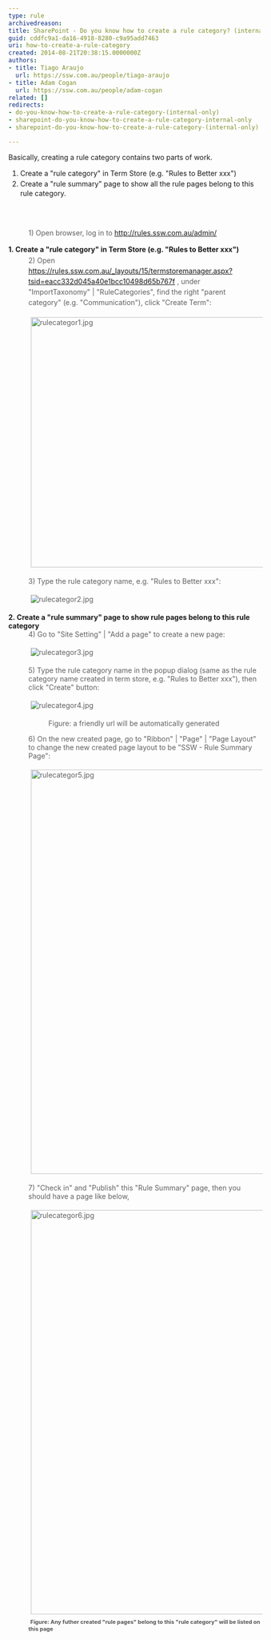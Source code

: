 ```yaml
---
type: rule
archivedreason: 
title: SharePoint - Do you know how to create a rule category? (internal only)
guid: cddfc9a1-da16-4918-8280-c9a95add7463
uri: how-to-create-a-rule-category
created: 2014-08-21T20:38:15.0000000Z
authors:
- title: Tiago Araujo
  url: https://ssw.com.au/people/tiago-araujo
- title: Adam Cogan
  url: https://ssw.com.au/people/adam-cogan
related: []
redirects:
- do-you-know-how-to-create-a-rule-category-(internal-only)
- sharepoint-do-you-know-how-to-create-a-rule-category-internal-only
- sharepoint-do-you-know-how-to-create-a-rule-category-(internal-only)

---
```



<p>​Basically, creating a rule category contains two parts of work.</p><ol><li><span style="line-height&#58;20.7999992370605px;">Create a&#160;&quot;rule category&quot; in Term Store (e.g. &quot;Rules to Better xxx&quot;)</span><br></li><li><span style="line-height&#58;20.7999992370605px;">Create a &quot;rule summary&quot; page to show all the rule pages belong​​&#160;to this rule category.</span><br></li></ol><p><span style="line-height&#58;20.7999992370605px;"></span></p>
<br><excerpt class='endintro'></excerpt><br>
<blockquote style="margin&#58;0px 0px 0px 40px;border&#58;none;padding&#58;0px;"><div><p>1) Open browser, log in to&#160;<span class="s2"><a href="/admin">http&#58;//rules.ssw.com.au/admin/</a></span></p></div></blockquote><div> 
   <span style="line-height&#58;21px;"><span style="line-height&#58;20.7999992370605px;"><strong>1.&#160;Create a&#160;&quot;rule category&quot; in Term Store (e.g. &quot;Rules to Better xxx&quot;)</strong></span><strong> ​</strong>
      <br></span></div><blockquote style="margin&#58;0px 0px 0px 40px;border&#58;none;padding&#58;0px;"><div> 
      <span style="line-height&#58;21px;">2)&#160;​Open&#160;​​<a href="/_layouts/15/termstoremanager.aspx?tsid=eacc332d045a40e1bcc10498d65b767f">https&#58;//rules.ssw.com.au/_layouts/15/termstoremanager.aspx?tsid=eacc332d045a40e1bcc10498d65b767f​</a> , under &quot;ImportTaxonomy&quot; | &quot;RuleCategories&quot;,&#160;find the right &quot;parent category&quot; (e.g. &quot;Communication&quot;), click &quot;Create Term&quot;&#58;</span></div><dl class="ssw15-rteElement-ImageArea"> 
      <img src="/PublishingImages/rulecategor1.jpg" alt="rulecategor1.jpg" style="margin&#58;5px;width&#58;713px;height&#58;500px;" /> 
      <br> 
   </dl><dl class="ssw15-rteElement-ImageArea">3) Type the rule category name, e.g. &quot;Rules to Better xxx&quot;&#58;</dl><dl class="ssw15-rteElement-ImageArea"> 
      <img src="/PublishingImages/rulecategor2.jpg" alt="rulecategor2.jpg" style="margin&#58;5px;" /> 
      <br> 
   </dl></blockquote>
<strong>2.&#160;​</strong><strong>Create a &quot;rule summary&quot; page to show rule pages belong​&#160;to this rule category</strong>
<blockquote style="margin&#58;0px 0px 0px 40px;border&#58;none;padding&#58;0px;"><div>4) Go to &quot;Site Setting&quot; | &quot;Add a page&quot; to create&#160;a new page&#58;</div><dl class="ssw15-rteElement-ImageArea">
      <img src="/PublishingImages/rulecategor3.jpg" alt="rulecategor3.jpg" style="margin&#58;5px;" />
      <br>
   </dl><div>5) Type the rule category name in the popup dialog (same as the rule category name created in term store, e.g. &quot;Rules to Better xxx&quot;), then click &quot;Create&quot; button&#58;</div><dl class="ssw15-rteElement-ImageArea">
      <img src="/PublishingImages/rulecategor4.jpg" alt="rulecategor4.jpg" style="margin&#58;5px;" />
   </dl><dd class="ssw15-rteElement-FigureNormal">Figure&#58; a friendly url will be automatically generated</dd><dl class="ssw15-rteElement-ImageArea">6) On the new created page, go to &quot;Ribbon&quot; | &quot;Page&quot; | &quot;Page Layout&quot; to change the new created page layout to be &quot;SSW - Rule Summary Page&quot;&#58;</dl><dl class="ssw15-rteElement-ImageArea"> 
      <img src="/PublishingImages/rulecategor5.jpg" alt="rulecategor5.jpg" style="margin&#58;5px;width&#58;808px;" /> 
      <br> 
   </dl><dl class="ssw15-rteElement-ImageArea">7) &quot;Check in&quot; and &quot;Publish&quot; this &quot;Rule Summary&quot;​ page, then you should have a page like below,</dl><dl class="ssw15-rteElement-ImageArea"> 
      <img src="/PublishingImages/rulecategor6.jpg" alt="rulecategor6.jpg" style="margin&#58;5px;width&#58;808px;" />&#160;<span style="color&#58;#555555;font-size&#58;11px;font-weight&#58;bold;">Figure&#58; Any futher created &quot;rule pages&quot; belong to this &quot;rule category&quot; will be listed on this page</span><span style="color&#58;#555555;font-size&#58;11px;font-weight&#58;bold;">
         <dl class="ssw15-rteElement-ImageArea">
            <span style="color&#58;#555555;font-size&#58;11px;font-weight&#58;bold;"></span></dl></span></dl></blockquote><div><br></div>


